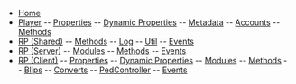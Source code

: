 - [Home](/)
- [Player](player.md)
-- [Properties](player.md?id=properties)
-- [Dynamic Properties](player.md?id=dynamic-properties)
-- [Metadata](player.md?id=metadata)
-- [Accounts](player.md?id=accounts)
-- [Methods](player.md?id=methods)
- [RP (Shared)](rp_shared.md)
-- [Methods](rp_shared.md?id=rp)
-- [Log](rp_shared.md?id=log)
-- [Util](rp_shared.md?id=util)
-- [Events](rp_shared.md?id=events)
- [RP (Server)](rp_server.md)
-- [Modules](rp_server.md?id=modules)
-- [Methods](rp_server.md?id=rp)
-- [Events](rp_server.md?id=events)
- [RP (Client)](rp_client.md)
-- [Properties](rp_client.md?id=properties)
-- [Dynamic Properties](rp_client.md?id=dynamic-properties)
-- [Modules](rp_client.md?id=modules)
-- [Methods](rp_client.md?id=rp)
-- [Blips](rp_client.md?id=blips)
-- [Converts](rp_client.md?id=converts)
-- [PedController](rp_client.md?id=pedcontroller)
-- [Events](rp_client.md?id=events)